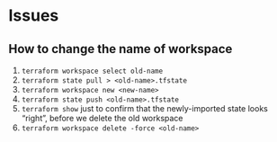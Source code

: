 # Issues

## How to change the name of workspace

1. `terraform workspace select old-name`
2. `terraform state pull > <old-name>.tfstate`
3. `terraform workspace new <new-name>`
4. `terraform state push <old-name>.tfstate`
5. `terraform show` just to confirm that the newly-imported state looks “right”, before we delete the old workspace 
6. `terraform workspace delete -force <old-name>`